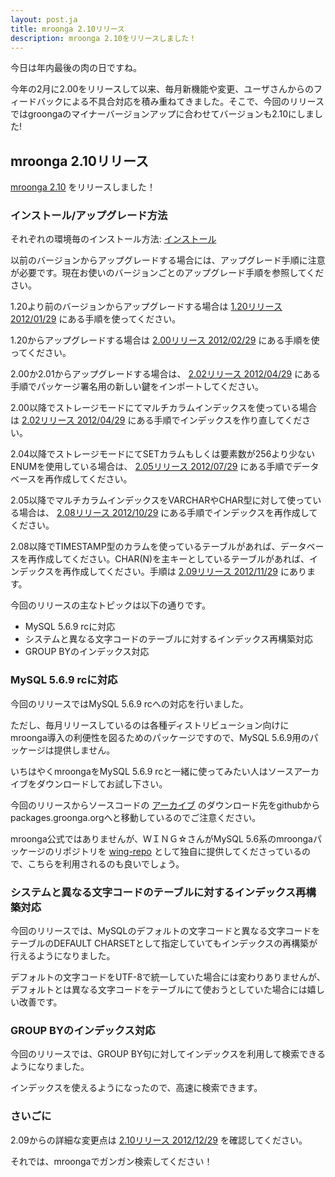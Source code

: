 ```yaml
---
layout: post.ja
title: mroonga 2.10リリース
description: mroonga 2.10をリリースしました！
---
```


今日は年内最後の肉の日ですね。

今年の2月に2.00をリリースして以来、毎月新機能や変更、ユーザさんからのフィードバックによる不具合対応を積み重ねてきました。そこで、今回のリリースではgroongaのマイナーバージョンアップに合わせてバージョンも2.10にしました!

mroonga 2.10リリース
--------------------

[mroonga 2.10](/ja/docs/news.html#release-2-10) をリリースしました！

### インストール/アップグレード方法

それぞれの環境毎のインストール方法:
[インストール](/ja/docs/install.html)

以前のバージョンからアップグレードする場合には、アップグレード手順に注意が必要です。現在お使いのバージョンごとのアップグレード手順を参照してください。

1.20より前のバージョンからアップグレードする場合は [1.20リリース 2012/01/29](/ja/docs/news.html#release-1-20)
にある手順を使ってください。

1.20からアップグレードする場合は [2.00リリース 2012/02/29](/ja/docs/news.html#release-2-00)
にある手順を使ってください。

2.00か2.01からアップグレードする場合は、 [2.02リリース 2012/04/29](/ja/docs/news.html#release-2-02)
にある手順でパッケージ署名用の新しい鍵をインポートしてください。

2.00以降でストレージモードにてマルチカラムインデックスを使っている場合は
[2.02リリース 2012/04/29](/ja/docs/news.html#release-2-03)
にある手順でインデックスを作り直してください。

2.04以降でストレージモードにてSETカラムもしくは要素数が256より少ないENUMを使用している場合は、
[2.05リリース 2012/07/29](/ja/docs/news.html#release-2-05)
にある手順でデータベースを再作成してください。

2.05以降でマルチカラムインデックスをVARCHARやCHAR型に対して使っている場合は、
[2.08リリース 2012/10/29](/ja/docs/news.html#release-2-08)
にある手順でインデックスを再作成してください。

2.08以降でTIMESTAMP型のカラムを使っているテーブルがあれば、データベースを再作成してください。CHAR(N)を主キーとしているテーブルがあれば、インデックスを再作成してください。手順は
[2.09リリース 2012/11/29](/ja/docs/news.html#release-2-09) にあります。

今回のリリースの主なトピックは以下の通りです。

-   MySQL 5.6.9 rcに対応
-   システムと異なる文字コードのテーブルに対するインデックス再構築対応
-   GROUP BYのインデックス対応

### MySQL 5.6.9 rcに対応

今回のリリースではMySQL 5.6.9 rcへの対応を行いました。

ただし、毎月リリースしているのは各種ディストリビューション向けにmroonga導入の利便性を図るためのパッケージですので、MySQL
5.6.9用のパッケージは提供しません。

いちはやくmroongaをMySQL 5.6.9
rcと一緒に使ってみたい人はソースアーカイブをダウンロードしてお試し下さい。

今回のリリースからソースコードの
[アーカイブ](http://packages.groonga.org/source/mroonga/mroonga-2.10.tar.gz)
のダウンロード先をgithubからpackages.groonga.orgへと移動しているのでご注意ください。

mroonga公式ではありませんが、ＷＩＮＧ☆さんがMySQL
5.6系のmroongaパッケージのリポジトリを
[wing-repo](http://sourceforge.jp/projects/wing-repo/)
として独自に提供してくださっているので、こちらを利用されるのも良いでしょう。

### システムと異なる文字コードのテーブルに対するインデックス再構築対応

今回のリリースでは、MySQLのデフォルトの文字コードと異なる文字コードをテーブルのDEFAULT
CHARSETとして指定していてもインデックスの再構築が行えるようになりました。

デフォルトの文字コードをUTF-8で統一していた場合には変わりありませんが、デフォルトとは異なる文字コードをテーブルにて使おうとしていた場合には嬉しい改善です。

### GROUP BYのインデックス対応

今回のリリースでは、GROUP
BY句に対してインデックスを利用して検索できるようになりました。

インデックスを使えるようになったので、高速に検索できます。

### さいごに

2.09からの詳細な変更点は [2.10リリース 2012/12/29](/ja/docs/news.html#release-2-10) を確認してください。

それでは、mroongaでガンガン検索してください！
